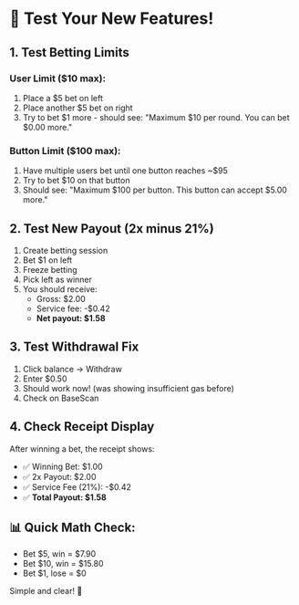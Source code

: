 # 🧪 Test Your New Features!

## 1. Test Betting Limits

### User Limit ($10 max):
1. Place a $5 bet on left
2. Place another $5 bet on right
3. Try to bet $1 more - should see: "Maximum $10 per round. You can bet $0.00 more."

### Button Limit ($100 max):
1. Have multiple users bet until one button reaches ~$95
2. Try to bet $10 on that button
3. Should see: "Maximum $100 per button. This button can accept $5.00 more."

## 2. Test New Payout (2x minus 21%)

1. Create betting session
2. Bet $1 on left
3. Freeze betting
4. Pick left as winner
5. You should receive:
   - Gross: $2.00
   - Service fee: -$0.42
   - **Net payout: $1.58**

## 3. Test Withdrawal Fix

1. Click balance → Withdraw
2. Enter $0.50
3. Should work now! (was showing insufficient gas before)
4. Check on BaseScan

## 4. Check Receipt Display

After winning a bet, the receipt shows:
- ✅ Winning Bet: $1.00
- ✅ 2x Payout: $2.00  
- ✅ Service Fee (21%): -$0.42
- ✅ **Total Payout: $1.58**

## 📊 Quick Math Check:

- Bet $5, win = $7.90
- Bet $10, win = $15.80
- Bet $1, lose = $0

Simple and clear! 🎯
